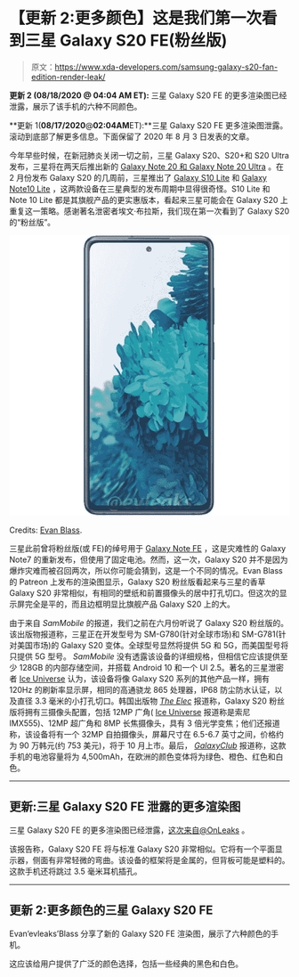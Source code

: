 # 【更新 2:更多颜色】这是我们第一次看到三星 Galaxy S20 FE(粉丝版)

> 原文：<https://www.xda-developers.com/samsung-galaxy-s20-fan-edition-render-leak/>

**更新 2 (08/18/2020 @ 04:04 AM ET):** 三星 Galaxy S20 FE 的更多渲染图已经泄露，展示了该手机的六种不同颜色。

**更新 1(****08/17/2020****@****02:04AM****ET):**三星 Galaxy S20 FE 更多渲染图泄露。滚动到底部了解更多信息。下面保留了 2020 年 8 月 3 日发表的文章。

今年早些时候，在新冠肺炎关闭一切之前，三星 Galaxy S20、S20+和 S20 Ultra 发布，三星将在两天后推出新的 [Galaxy Note 20 和 Galaxy Note 20 Ultra](https://www.xda-developers.com/tag/samsung-galaxy-note20/) 。在 2 月份发布 Galaxy S20 的几周前，三星推出了 [Galaxy S10 Lite](https://www.xda-developers.com/samsung-galaxy-s10-lite-review/) 和 [Galaxy Note10 Lite](https://www.xda-developers.com/samsung-galaxy-note-10-lite-review/) ，这两款设备在三星典型的发布周期中显得很奇怪。S10 Lite 和 Note 10 Lite 都是其旗舰产品的更实惠版本，看起来三星可能会在 Galaxy S20 上重复这一策略。感谢著名泄密者埃文·布拉斯，我们现在第一次看到了 Galaxy S20 的“粉丝版”。

 <picture>![](img/c15443f737db354911147e89376fbcd9.png)</picture> 

Credits: [Evan Blass](https://www.patreon.com/posts/samsung-galaxy-40035727).

三星此前曾将粉丝版(或 FE)的绰号用于 [Galaxy Note FE](https://forum.xda-developers.com/note-fe) ，这是灾难性的 Galaxy Note7 的重新发布，但使用了固定电池。然而，这一次，Galaxy S20 并不是因为爆炸灾难而被召回两次，所以你可能会猜到，这是一个不同的情况。Evan Blass 的 Patreon 上发布的渲染图显示，Galaxy S20 粉丝版看起来与三星的香草 Galaxy S20 非常相似，有相同的壁纸和前置摄像头的居中打孔切口。但这次的显示屏完全是平的，而且边框明显比旗舰产品 Galaxy S20 上的大。

由于来自 *SamMobile* 的报道，我们之前在六月份听说了 Galaxy S20 粉丝版的。该出版物报道称，三星正在开发型号为 SM-G780(针对全球市场)和 SM-G781(针对美国市场)的 Galaxy S20 变体。全球型号显然将提供 5G 和 5G，而美国型号将只提供 5G 型号。 *SamMobile* 没有透露该设备的详细规格，但相信它应该提供至少 128GB 的内部存储空间，并搭载 Android 10 和一个 UI 2.5。著名的三星泄密者 [Ice Universe](https://twitter.com/UniverseIce/status/1283655566317850624) 认为，该设备将像 Galaxy S20 系列的其他产品一样，拥有 120Hz 的刷新率显示屏，相同的高通骁龙 865 处理器，IP68 防尘防水认证，以及直径 3.3 毫米的小打孔切口。韩国出版物 [*The Elec*](http://www.thelec.kr/news/articleView.html?idxno=6777) 报道称，Galaxy S20 粉丝版将拥有三摄像头配置，包括 12MP 广角( [Ice Universe](https://twitter.com/UniverseIce/status/1287374156552519681?s=20) 报道称是索尼 IMX555)、12MP 超广角和 8MP 长焦摄像头，具有 3 倍光学变焦；他们还报道称，该设备将有一个 32MP 自拍摄像头，屏幕尺寸在 6.5-6.7 英寸之间，价格约为 90 万韩元(约 753 美元)，将于 10 月上市。最后， *[GalaxyClub](https://www.galaxyclub.nl/nieuws/samsung-galaxy-s20-fe-krijgt-zelfde-accucapaciteit-als-de-galaxy-s20-komt-naar-europa-in-vrolijke-kleuren/)* 报道称，这款手机的电池容量将为 4,500mAh，在欧洲的颜色变体将为绿色、橙色、红色和白色。

* * *

## 更新:三星 Galaxy S20 FE 泄露的更多渲染图

三星 Galaxy S20 FE 的更多渲染图已经泄露，[这次来自@OnLeaks](https://pricebaba.com/blog/samsung-galaxy-s20-fan-edition-renders-360-video-exclusive) 。

该报告称，Galaxy S20 FE 将与标准 Galaxy S20 非常相似。它将有一个平面显示器，侧面有非常轻微的弯曲。该设备的框架将是金属的，但背板可能是塑料的。这款手机还将跳过 3.5 毫米耳机插孔。

* * *

## 更新 2:更多颜色的三星 Galaxy S20 FE

Evan‘evleaks’Blass 分享了新的 Galaxy S20 FE 渲染图，展示了六种颜色的手机。

这应该给用户提供了广泛的颜色选择，包括一些经典的黑色和白色。